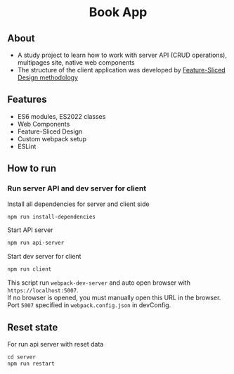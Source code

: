 <h1 align="center">Book App </h1>
<!-- <h3 align="center">
    <a href="https://slice312.github.io/zeon-module-2_MathQuiz/">Visit the live app</a>
</h3> -->

## About
- A study project to learn how to work with server API (CRUD operations),
multipages site, native web components
- The structure of the client application was developed by [Feature-Sliced Design methodology](https://feature-sliced.design/en/)

## Features
- ES6 modules, ES2022 classes
- Web Components
- Feature-Sliced Design
- Custom webpack setup
- ESLint

## How to run
### Run server API and dev server for client
Install all dependencies for server and client side
```sh
npm run install-dependencies
```
Start API server
```sh
npm run api-server
```
Start dev server for client
```sh
npm run client
```

This script run `webpack-dev-server` and auto open browser with `https://localhost:5007`.  
If no browser is opened, you must manually open this URL in the browser.  
Port `5007` specified in `webpack.config.json` in devConfig.


## Reset state
For run api server with reset data
```js
cd server
npm run restart
```
